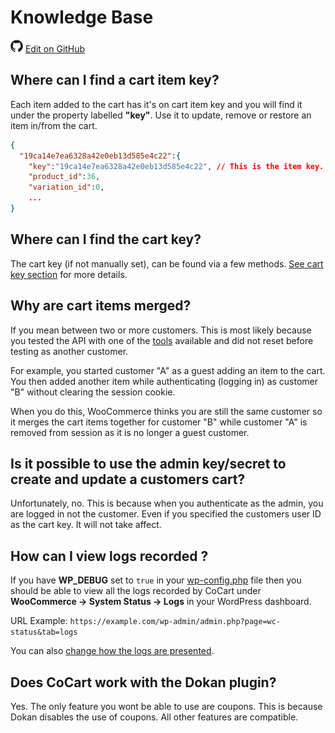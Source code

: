 # Knowledge Base #

<img src="images/github.svg" width="20" height="20" alt="GitHub Mark Logo"> [Edit on GitHub](https://github.com/co-cart/co-cart-docs/blob/master/source/includes/cocart-v1/_knowledge-base.md)

## Where can I find a cart item key? ##

Each item added to the cart has it's on cart item key and you will find it under the property labelled **"key"**. Use it to update, remove or restore an item in/from the cart.

```json
{
  "19ca14e7ea6328a42e0eb13d585e4c22":{
    "key":"19ca14e7ea6328a42e0eb13d585e4c22", // This is the item key.
    "product_id":36,
    "variation_id":0,
    ...
}
```

## Where can I find the cart key? ##

The cart key (if not manually set), can be found via a few methods. [See cart key section](#cart-key) for more details.

## Why are cart items merged? ##

If you mean between two or more customers. This is most likely because you tested the API with one of the [tools](#tools) available and did not reset before testing as another customer.

For example, you started customer "A" as a guest adding an item to the cart. You then added another item while authenticating (logging in) as customer "B" without clearing the session cookie.

When you do this, WooCommerce thinks you are still the same customer so it merges the cart items together for customer "B" while customer "A" is removed from session as it is no longer a guest customer.

## Is it possible to use the admin key/secret to create and update a customers cart? ##

Unfortunately, no. This is because when you authenticate as the admin, you are logged in not the customer. Even if you specified the customers user ID as the cart key. It will not take affect.

## How can I view logs recorded ? ##

If you have **WP_DEBUG** set to `true` in your [wp-config.php](#wp-config-php) file then you should be able to view all the logs recorded by CoCart under **WooCommerce -> System Status -> Logs** in your WordPress dashboard.

URL Example: `https://example.com/wp-admin/admin.php?page=wc-status&tab=logs`

You can also [change how the logs are presented](#filters-api-access-cocart-logging).

## Does CoCart work with the Dokan plugin? ##

Yes. The only feature you wont be able to use are coupons. This is because Dokan disables the use of coupons. All other features are compatible.
